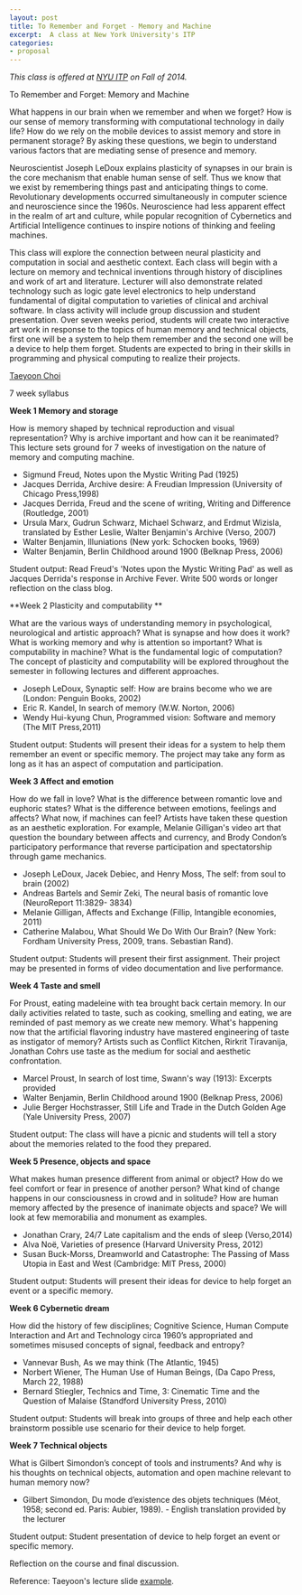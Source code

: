 ```yaml
---
layout: post
title: To Remember and Forget - Memory and Machine 
excerpt:  A class at New York University's ITP
categories:
- proposal
---
```

 

*This class is offered at <a href="http://itp.nyu.edu/sigs/program/">NYU ITP</a> on Fall of 2014.* 


To Remember and Forget: Memory and Machine 

What happens in our brain when we remember and when we forget? How is our sense of memory transforming with computational technology in daily life? How do we rely on the mobile devices to assist memory and store in permanent storage?  By asking these questions, we begin to understand various factors that are mediating sense of presence and memory. 

Neuroscientist Joseph LeDoux explains plasticity of synapses in our brain is the core mechanism that enable human sense of self. Thus we know that we exist by remembering things past and anticipating things to come. Revolutionary developments occurred simultaneously in computer science and neuroscience since the 1960s. Neuroscience had less apparent effect in the realm of art and culture, while popular recognition of Cybernetics and Artificial Intelligence continues to inspire notions of thinking and feeling machines. 

This class will explore the connection between neural plasticity and computation in social and aesthetic context. Each class will begin with a lecture on memory and technical inventions through history of disciplines and work of art and literature. Lecturer will also demonstrate related technology such as logic gate level electronics to help understand fundamental of digital computation to varieties of clinical and archival software. In class activity will include group discussion and student presentation. Over seven weeks period, students will create two interactive art work in response to the topics of human memory and technical objects, first one will be a system to help them remember and the second one will be a device to help them forget. Students are expected to bring in their skills in programming and physical computing to realize their projects. 

<a href="http://taeyoonchoi.com">Taeyoon Choi </a>

7 week syllabus 

**Week 1 Memory and storage**

How is memory shaped by technical reproduction and visual representation? Why is archive important and how can it be reanimated? This lecture sets ground for 7 weeks of investigation on the nature of memory and computing machine. 

* Sigmund Freud, Notes upon the Mystic Writing Pad (1925) 
* Jacques Derrida, Archive desire: A Freudian Impression (University of Chicago Press,1998)
* Jacques Derrida, Freud and the scene of writing, Writing and Difference (Routledge, 2001)
*  Ursula Marx, Gudrun Schwarz, Michael Schwarz, and Erdmut Wizisla, translated by Esther Leslie, Walter Benjamin's Archive (Verso, 2007)
*  Walter Benjamin, Illuniations (New york: Schocken books, 1969)
*  Walter Benjamin, Berlin Childhood around 1900 (Belknap Press, 2006)

Student output: Read Freud's 'Notes upon the Mystic Writing Pad' as well as Jacques Derrida's response in Archive Fever. Write 500 words or longer reflection on the class blog. 
  
**Week 2 Plasticity and computability **

What are the various ways of understanding memory in psychological, neurological and artistic approach? What is synapse and how does it work?  What is working memory and why is attention so important? What is computability in machine? What is the fundamental logic of computation? The concept of plasticity and computability will be explored throughout the semester in following lectures and different approaches.  

* Joseph LeDoux, Synaptic self: How are brains become who we are (London: Penguin Books, 2002)
* Eric R. Kandel, In search of memory (W.W. Norton, 2006)  
* Wendy Hui-kyung Chun, Programmed vision: Software and memory (The MIT Press,2011)

Student output: Students will present their ideas for a system to help them remember an event or specific memory. The project may take any form as long as it has an aspect of computation and participation. 

**Week 3 Affect and emotion** 

How do we fall in love? What is the difference between romantic love and euphoric states? What is the difference between emotions, feelings and affects? What now, if machines can feel? Artists have taken these question as an aesthetic exploration. For example,  Melanie Gilligan's video art that question the boundary between affects and currency, and Brody Condon’s participatory performance that reverse participation and spectatorship through game mechanics.  

* Joseph LeDoux, Jacek Debiec, and Henry Moss, The self: from soul to brain (2002)
* Andreas Bartels and Semir Zeki, The neural basis of romantic love (NeuroReport 11:3829- 3834)
* Melanie Gilligan, Affects and Exchange (Fillip, Intangible economies, 2011) 
* Catherine Malabou, What Should We Do With Our Brain? (New York: Fordham University Press, 2009, trans. Sebastian Rand).

Student output: Students will present their first assignment. Their project may be presented in forms of video documentation and live performance. 
 
**Week 4 Taste and smell**

For Proust, eating madeleine with tea brought back certain memory. In our daily activities related to taste, such as cooking, smelling and eating, we are reminded of past memory as we create new memory. What's happening now that the artificial flavoring industry have mastered engineering of taste as instigator of memory? Artists such as Conflict Kitchen, Rirkrit Tiravanija, Jonathan Cohrs use taste as the medium for social and aesthetic confrontation.

* Marcel Proust, In search of lost time, Swann's way (1913): Excerpts provided 
* Walter Benjamin, Berlin Childhood around 1900 (Belknap Press, 2006) 
* Julie Berger Hochstrasser, Still Life and Trade in the Dutch Golden Age (Yale University Press, 2007)


Student output: The class will have a picnic and students will tell a story about the memories related to the food they prepared. 

**Week 5 Presence, objects and space**

What makes human presence different from animal or object? How do we feel comfort or fear in presence of another person? What kind of change happens in our consciousness in crowd and in solitude? How are human memory affected by the presence of inanimate objects and space? We will look at few memorabilia and monument as examples.  

* Jonathan Crary, 24/7 Late capitalism and the ends of sleep (Verso,2014)
* Alva Noë, Varieties of presence (Harvard University Press, 2012)   
* Susan Buck-Morss, Dreamworld and Catastrophe: The Passing of Mass Utopia in East and West (Cambridge: MIT Press, 2000)


Student output: Students will present their ideas for device to help forget an event or a specific memory.  

**Week 6 Cybernetic dream**

How did the history of few disciplines; Cognitive Science, Human Compute Interaction and Art and Technology circa 1960’s appropriated and sometimes misused concepts of signal, feedback and entropy? 

* Vannevar Bush, As we may think (The Atlantic, 1945)
* Norbert Wiener, The Human Use of Human Beings, (Da Capo Press, March 22, 1988)
* Bernard Stiegler, Technics and Time, 3: Cinematic Time and the Question of Malaise (Standford University Press, 2010)

Student output:  Students will break into groups of three and help each other brainstorm possible use scenario for their device to help forget.  

**Week 7 Technical objects** 

What is Gilbert Simondon’s concept of tools and instruments? And why is his thoughts on technical objects, automation and open machine relevant to human memory now? 

* Gilbert Simondon, Du mode d’existence des objets techniques (Méot, 1958; second ed. Paris: Aubier, 1989). - English translation provided by the lecturer

Student output: Student presentation of device to help forget an event or specific memory.
 
 
Reflection on the course and final discussion. 

Reference: Taeyoon's lecture slide <a href="https://speakerdeck.com/tchoi8/black-boxes">example</a>.   